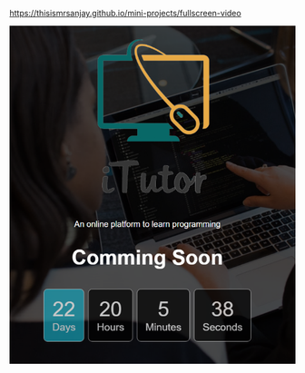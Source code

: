 https://thisismrsanjay.github.io/mini-projects/fullscreen-video

![git hub ](https://github.com/thisismrsanjay/mini-projects/blob/master/coming-soon-landingpage/Capture.PNG)

